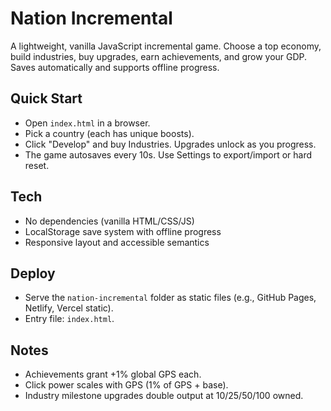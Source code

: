 # Nation Incremental

A lightweight, vanilla JavaScript incremental game. Choose a top economy, build industries, buy upgrades, earn achievements, and grow your GDP. Saves automatically and supports offline progress.

## Quick Start

- Open `index.html` in a browser.
- Pick a country (each has unique boosts).
- Click "Develop" and buy Industries. Upgrades unlock as you progress.
- The game autosaves every 10s. Use Settings to export/import or hard reset.

## Tech

- No dependencies (vanilla HTML/CSS/JS)
- LocalStorage save system with offline progress
- Responsive layout and accessible semantics

## Deploy

- Serve the `nation-incremental` folder as static files (e.g., GitHub Pages, Netlify, Vercel static).
- Entry file: `index.html`.

## Notes

- Achievements grant +1% global GPS each.
- Click power scales with GPS (1% of GPS + base).
- Industry milestone upgrades double output at 10/25/50/100 owned.
